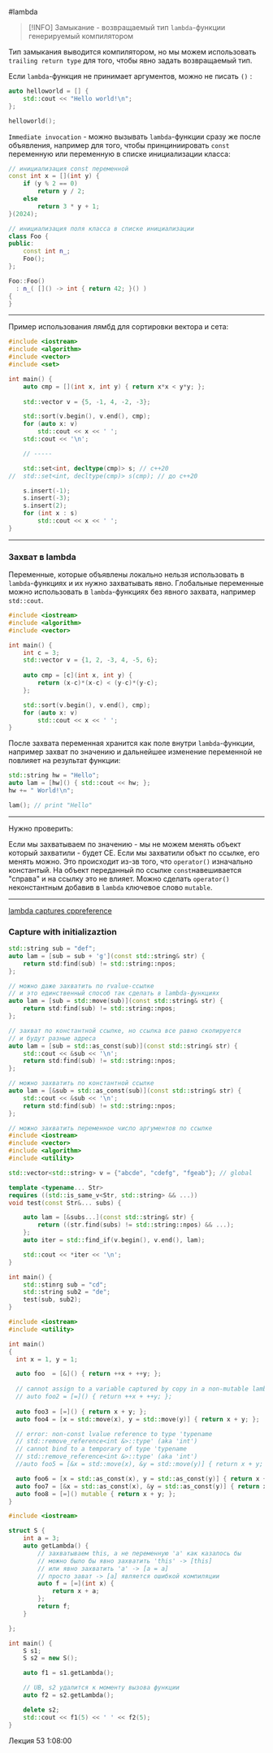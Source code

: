 #lambda 

> [!INFO]
> Замыкание - возвращаемый тип `lambda`-функции генерируемый компилятором

Тип замыкания выводится компилятором, но мы можем использовать `trailing return type` для того, чтобы явно задать возвращаемый тип.

Если `lambda`-функция не принимает аргументов, можно не писать `()` :
```C++
auto helloworld = [] {
	std::cout << "Hello world!\n";
};

helloworld();
```
`Immediate invocation` - можно вызывать `lambda`-функции сразу же после объявления, например для того, чтобы принциниировать `const` переменную или переменную в списке инициализации класса:
```C++
// инициализация const переменной
const int x = [](int y) {
	if (y % 2 == 0)
		return y / 2;
	else
		return 3 * y + 1;
}(2024);

// инициализация поля класса в списке инициализации
class Foo {
public:
	const int n_;
	Foo();
};

Foo::Foo()
  : n_( []() -> int { return 42; }() )
{
}
```

***

Пример использования лямбд для сортировки вектора и сета:
```C++
#include <iostream>
#include <algorithm>
#include <vector>
#include <set>

int main() {
	auto cmp = [](int x, int y) { return x*x < y*y; };
	
	std::vector v = {5, -1, 4, -2, -3};

	std::sort(v.begin(), v.end(), cmp);
	for (auto x: v)
		std::cout << x << ' ';
	std::cout << '\n';

	// -----

	std::set<int, decltype(cmp)> s; // c++20
//	std::set<int, decltype(cmp)> s(cmp); // до c++20

	s.insert(-1);
	s.insert(-3);
	s.insert(2);
	for (int x : s)
		std::cout << x << ' ';
}
```

***
### Захват в lambda

Переменные, которые объявлены локально нельзя использовать в `lambda`-функциях и их нужно захватывать явно. Глобальные переменные можно использовать в `lambda`-функциях без явного захвата, например `std::cout`.
```C++
#include <iostream>
#include <algorithm>
#include <vector>

int main() {
	int c = 3;
	std::vector v = {1, 2, -3, 4, -5, 6};
	
	auto cmp = [c](int x, int y) {
		return (x-c)*(x-c) < (y-c)*(y-c);
	};

	std::sort(v.begin(), v.end(), cmp);
	for (auto x: v)
		std::cout << x << ' ';
}
```
После захвата переменная хранится как поле внутри `lambda`-функции, например захват по значению и дальнейшее изменение переменной не повлияет на результат функции:
```C++
std::string hw = "Hello";
auto lam = [hw]() {	std::cout << hw; };
hw += " World!\n";

lam(); // print "Hello"
```



***

Нужно проверить:

Если мы захватываем по значению - мы не можем менять объект который захватили - будет CE.  Если мы захватили объкт по ссылке, его менять можно. Это происходит из-зв того, что `operator()` изначально константый. На объект переданный по ссылке `const`навешивается "справа" и на ссылку это не влияет. Можно сделать `operator()` неконстантным добавив в `lambda` ключевое слово `mutable`. 

***


[lambda captures cppreference](https://en.cppreference.com/w/cpp/language/lambda)
### Capture with initializaztion

```C++
std::string sub = "def";
auto lam = [sub = sub + 'g'](const std::string& str) {
	return std:find(sub) != std::string::npos;
};

// можно даже захватить по rvalue-ссылке
// и это единственный способ так сделать в lambda-функциях
auto lam = [sub = std::move(sub)](const std::string& str) {
	return std:find(sub) != std::string::npos;
};

// захват по константной ссылке, но ссылка все равно скопируется
// и будут разные адреса
auto lam = [sub = std::as_const(sub)](const std::string& str) {
	std::cout << &sub << '\n';
	return std:find(sub) != std::string::npos;
};

// можно захватить по константной ссылке
auto lam = [&sub = std::as_const(sub)](const std::string& str) {
	std::cout << &sub << '\n';
	return std:find(sub) != std::string::npos;
};
```

```C++
// можно захватить переменное число аргументов по ссылке
#include <iostream>
#include <vector>
#include <algorithm>
#include <utility>

std::vector<std::string> v = {"abcde", "cdefg", "fgeab"}; // global

template <typename... Str>
requires ((std::is_same_v<Str, std::string> && ...))
void test(const Str&... subs) {

	auto lam = [&subs...](const std::string& str) {
		return ((str.find(subs) != std::string::npos) && ...);
	};
	auto iter = std::find_if(v.begin(), v.end(), lam);

	std::cout << *iter << '\n';
}

int main() {
	std::stinrg sub = "cd";
	std::string sub2 = "de";
	test(sub, sub2);
}
```

```C++
#include <iostream>
#include <utility>

int main()
{
  int x = 1, y = 1;

  auto foo  = [&]() { return ++x + ++y; };
  
  // cannot assign to a variable captured by copy in a non-mutable lambda
  // auto foo2 = [=]() { return ++x + ++y; };
  
  auto foo3 = [=]() { return x + y; };
  auto foo4 = [x = std::move(x), y = std::move(y)] { return x + y; };

  // error: non-const lvalue reference to type 'typename
  // std::remove_reference<int &>::type' (aka 'int')
  // cannot bind to a temporary of type 'typename
  // std::remove_reference<int &>::type' (aka 'int')
  //auto foo5 = [&x = std::move(x), &y = std::move(y)] { return x + y; };

  auto foo6 = [x = std::as_const(x), y = std::as_const(y)] { return x + y; };
  auto foo7 = [&x = std::as_const(x), &y = std::as_const(y)] { return x + y; };
  auto foo8 = [=]() mutable { return x + y; };
}
```

```C++
#include <iostream>

struct S {
    int a = 3;
    auto getLambda() {
        // захватываем this, а не переменную 'a' как казалось бы
        // можно было бы явно захватить 'this' -> [this]
        // или явно захватить 'a' -> [a = a]
        // просто зават -> [a] является ошибкой компиляции
        auto f = [=](int x) {
            return x + a;
        };
        return f;
    }

};

int main() {
    S s1;
    S s2 = new S();

    auto f1 = s1.getLambda();

    // UB, s2 удалится к моменту вызова функции
    auto f2 = s2.getLambda();

    delete s2;
    std::cout << f1(5) << ' ' << f2(5);
}
```

Лекция 53  1:08:00




